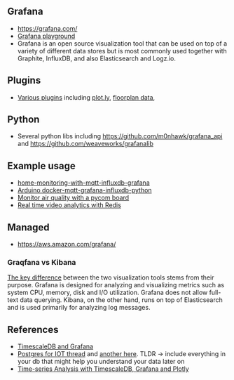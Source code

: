 ## Grafana
* https://grafana.com/
* [Grafana playground](https://play.grafana.org)
* Grafana is an open source visualization tool that can be used on top of a variety of different data stores but is most commonly used together with Graphite, InfluxDB, and also Elasticsearch and Logz.io.

## Plugins
* [Various plugins](https://grafana.com/plugins) including [plot.ly](https://grafana.com/grafana/plugins/natel-plotly-panel), [floorplan data](https://grafana.com/grafana/plugins/pierosavi-imageit-panel), 

## Python
* Several python libs including https://github.com/m0nhawk/grafana_api and https://github.com/weaveworks/grafanalib

## Example usage
* [home-monitoring-with-mqtt-influxdb-grafana](http://nilhcem.com/iot/home-monitoring-with-mqtt-influxdb-grafana)
* [Arduino docker-mqtt-grafana-influxdb-python](https://dzone.com/articles/playing-with-docker-mqtt-grafana-influxdb-python-a)
* [Monitor air quality with a pycom board](https://kapusta.cc/2018/02/02/air-quality-monitor-revisited/)
* [Real time video analytics with Redis](https://github.com/RedisGears/EdgeRealtimeVideoAnalytics)

## Managed
* https://aws.amazon.com/grafana/

### Graqfana vs Kibana
[The key difference](https://logz.io/blog/grafana-vs-kibana/) between the two visualization tools stems from their purpose. Grafana is designed for analyzing and visualizing metrics such as system CPU, memory, disk and I/O utilization. Grafana does not allow full-text data querying. Kibana, on the other hand, runs on top of Elasticsearch and is used primarily for analyzing log messages.

## References
* [TimescaleDB and Grafana](https://blog.timescale.com/grafana-time-series-exploration-visualization-postgresql-8c7baa9c3bfe/)
* [Postgres for IOT thread](https://community.grafana.com/t/postgres-schema-for-iot-sensors/14449) and [another here](https://community.particle.io/t/postgres-schema-for-iot-sensors/47821). TLDR -> include everything in your db that might help you understand your data later on
* [Time-series Analysis with TimescaleDB, Grafana and Plotly](https://corpglory.com/s/timescaledb-grafana-plotly-time-series-analysis/)